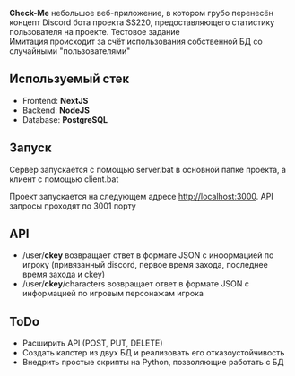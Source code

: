 **Check-Me** небольшое веб-приложение, в котором грубо перенесён концепт Discord бота проекта SS220, предоставляющего статистику пользователя на проекте. Тестовое задание </br>
Имитация происходит за счёт использования собственной БД со случайными "пользователями"

## Используемый стек
- Frontend: **NextJS** 
- Backend: **NodeJS**
- Database: **PostgreSQL**

## Запуск

Сервер запускается с помощью server.bat в основной папке проекта, а клиент с помощью client.bat

Проект запускается на следующем адресе [http://localhost:3000](http://localhost:3000). API запросы проходят по 3001 порту

## API

- /user/**ckey** возвращает ответ в формате JSON с информацией по игроку (привязанный discord, первое время захода, последнее время захода и ckey) 
- /user/**ckey**/characters возвращает ответ в формате JSON с информацией по игровым персонажам игрока 

## ToDo

- Расширить API (POST, PUT, DELETE)
- Создать калстер из двух БД и реализовать его отказоустойчивость
- Внедрить простые скрипты на Python, позволяющие работать с БД
